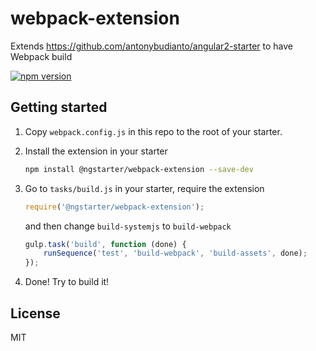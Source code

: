 # webpack-extension
Extends https://github.com/antonybudianto/angular2-starter to have Webpack build

[![npm version](https://badge.fury.io/js/ngstarter-webpack-tasks.svg)](https://badge.fury.io/js/ngstarter-webpack-tasks)

## Getting started
1. Copy `webpack.config.js` in this repo to the root of your starter.

2. Install the extension in your starter
    ```bash
    npm install @ngstarter/webpack-extension --save-dev
    ```

3. Go to `tasks/build.js` in your starter, require the extension
    ```js
    require('@ngstarter/webpack-extension');
    ```

    and then change `build-systemjs` to `build-webpack`
    ```js
    gulp.task('build', function (done) {
        runSequence('test', 'build-webpack', 'build-assets', done);
    });
    ```

4. Done! Try to build it!

## License
MIT
